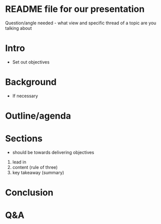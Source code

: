 # README file for our presentation

Question/angle needed - what view and specific thread of a topic are you talking about

# Intro
- Set out objectives

# Background
- If necessary

# Outline/agenda

# Sections
- should be towards delivering objectives
1) lead in
2) content (rule of three)
3) key takeaway (summary)

# Conclusion

# Q&A
